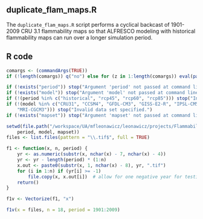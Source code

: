 


##
##
## duplicate_flam_maps.R

The `duplicate_flam_maps.R` script performs a cyclical backcast of 1901-2009 CRU 3.1 flammability maps so that ALFRESCO modeling with historical flammability maps can run over a longer simulation period.

## R code


```r
comargs <- (commandArgs(TRUE))
if (!length(comargs)) q("no") else for (z in 1:length(comargs)) eval(parse(text = comargs[[z]]))

if (!exists("period")) stop("Argument 'period' not passed at command line.")
if (!exists("model")) stop("Argument 'model' not passed at command line.")
if (!(period %in% c("historical", "rcp45", "rcp60", "rcp85"))) stop("Invalid period specified.")
if (!(model %in% c("CRU31", "CCSM4", "GFDL-CM3", "GISS-E2-R", "IPSL-CM5A-LR", 
    "MRI-CGCM3"))) stop("Invalid data set specified.")
if (!exists("mapset")) stop("Argument 'mapset' not passed at command line.")  # Currently must be '3models_tif' or '5models_tif'

setwd(file.path("/workspace/UA/mfleonawicz/leonawicz/projects/Flammability/data/gbmFlammability", 
    period, model, mapset))
files <- list.files(pattern = "\\.tif$", full = TRUE)

f1 <- function(x, n, period) {
    yr <- as.numeric(substr(x, nchar(x) - 7, nchar(x) - 4))
    yr <- yr - length(period) * (1:n)
    x.out <- paste0(substr(x, 1, nchar(x) - 8), yr, ".tif")
    for (i in 1:n) if (yr[i] >= -1) 
        file.copy(x, x.out[i])  # allow for one negative year for testing
    return()
}

f1v <- Vectorize(f1, "x")

f1v(x = files, n = 18, period = 1901:2009)
```

